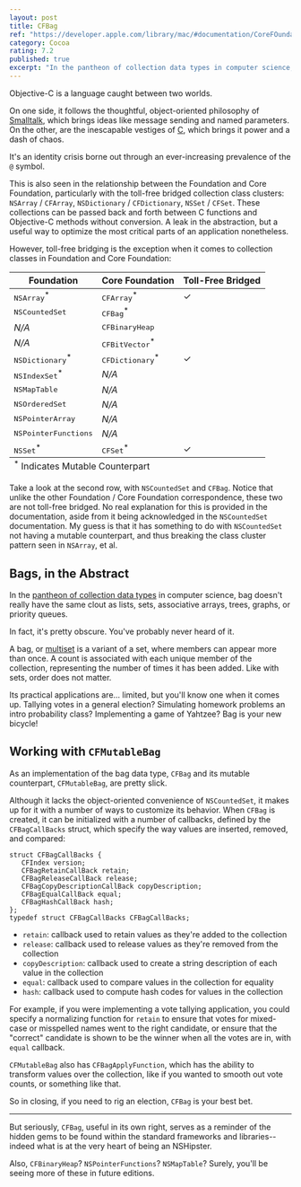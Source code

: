 ```yaml
---
layout: post
title: CFBag
ref: "https://developer.apple.com/library/mac/#documentation/CoreFOundation/Reference/CFMutableBagRef/Reference/reference.html"
category: Cocoa
rating: 7.2
published: true
excerpt: "In the pantheon of collection data types in computer science, bag doesn't really have the same clout as lists, sets, associative arrays, trees, graphs, or priority queues. In fact, it's pretty obscure. You've probably never heard of it."
---
```


Objective-C is a language caught between two worlds.

On one side, it follows the thoughtful, object-oriented philosophy of [Smalltalk](http://en.wikipedia.org/wiki/Smalltalk), which brings ideas like message sending and named parameters. On the other, are the inescapable vestiges of <a href="http://en.wikipedia.org/wiki/C_(programming_language)">C</a>, which brings it power and a dash of chaos.

It's an identity crisis borne out through an ever-increasing prevalence of the `@` symbol.

This is also seen in the relationship between the Foundation and Core Foundation, particularly with the toll-free bridged collection class clusters: `NSArray` / `CFArray`, `NSDictionary` / `CFDictionary`, `NSSet` / `CFSet`. These collections can be passed back and forth between C functions and Objective-C methods without conversion. A leak in the abstraction, but a useful way to optimize the most critical parts of an application nonetheless.

However, toll-free bridging is the exception when it comes to collection classes in Foundation and Core Foundation:

<table>
  <thead>
    <tr>
      <th>Foundation</th>
      <th>Core Foundation</th>
      <th>Toll-Free Bridged</th>
    </tr>
  </thead>
  <tbody>
    <tr>
      <td><tt>NSArray</tt><sup>*</sup></td>
      <td><tt>CFArray</tt><sup>*</sup></td>
      <td>✓</td>
    </tr>
    <tr>
      <td><tt>NSCountedSet</tt></td>
      <td><tt>CFBag</tt><sup>*</sup></td>
      <td></td>
    </tr>
    <tr>
      <td><em>N/A</em></td>
      <td><tt>CFBinaryHeap</tt></td>
      <td></td>
    </tr>
    <tr>
      <td><em>N/A</em></td>
      <td><tt>CFBitVector</tt><sup>*</sup></td>
      <td></td>
    </tr>
    <tr>
      <td><tt>NSDictionary</tt><sup>*</sup></td>
      <td><tt>CFDictionary</tt><sup>*</sup></td>
      <td>✓</td>
    </tr>
    <tr>
      <td><tt>NSIndexSet</tt><sup>*</sup></td>
      <td><em>N/A</em></td>
      <td></td>
    </tr>
    <tr>
      <td><tt>NSMapTable</tt></td>
      <td><em>N/A</em></td>
      <td></td>
    </tr>
    <tr>
      <td><tt>NSOrderedSet</tt></td>
      <td><em>N/A</em></td>
      <td></td>
    </tr>
    <tr>
      <td><tt>NSPointerArray</tt></td>
      <td><em>N/A</em></td>
      <td></td>
    </tr>
    <tr>
      <td><tt>NSPointerFunctions</tt></td>
      <td><em>N/A</em></td>
      <td></td>
    </tr>
    <tr>
      <td><tt>NSSet</tt><sup>*</sup></td>
      <td><tt>CFSet</tt><sup>*</sup></td>
      <td>✓</td>
    </tr>
  </tbody>
  <tfoot>
    <tr>
      <td colspan="3"><sup>*</sup> Indicates Mutable Counterpart</td>
    </tr>
  </tfoot>
</table>

Take a look at the second row, with `NSCountedSet` and `CFBag`. Notice that unlike the other Foundation / Core Foundation correspondence, these two are not toll-free bridged. No real explanation for this is provided in the documentation, aside from it being acknowledged in the `NSCountedSet` documentation. My guess is that it has something to do with `NSCountedSet` not having a mutable counterpart, and thus breaking the class cluster pattern seen in `NSArray`, et al.

## Bags, in the Abstract

In the <a href="http://en.wikipedia.org/wiki/Collection_(abstract_data_type)">pantheon of collection data types</a> in computer science, bag doesn't really have the same clout as lists, sets, associative arrays, trees, graphs, or priority queues.

In fact, it's pretty obscure. You've probably never heard of it.

A bag, or [multiset](http://en.wikipedia.org/wiki/Multiset) is a variant of a set, where members can appear more than once. A count is associated with each unique member of the collection, representing the number of times it has been added. Like with sets, order does not matter.

Its practical applications are... limited, but you'll know one when it comes up. Tallying votes in a general election? Simulating homework problems an intro probability class? Implementing a game of Yahtzee? Bag is your new bicycle!

## Working with `CFMutableBag`

As an implementation of the bag data type, `CFBag` and its mutable counterpart, `CFMutableBag`, are pretty slick.

Although it lacks the object-oriented convenience of `NSCountedSet`, it makes up for it with a number of ways to customize its behavior. When `CFBag` is created, it can be initialized with a number of callbacks, defined by the `CFBagCallBacks` struct, which specify the way values are inserted, removed, and compared:

~~~{objective-c}
struct CFBagCallBacks {
   CFIndex version;
   CFBagRetainCallBack retain;
   CFBagReleaseCallBack release;
   CFBagCopyDescriptionCallBack copyDescription;
   CFBagEqualCallBack equal;
   CFBagHashCallBack hash;
};
typedef struct CFBagCallBacks CFBagCallBacks;
~~~

- `retain`: callback used to retain values as they're added to the collection
- `release`: callback used to release values as they're removed from the collection
- `copyDescription`: callback used to create a string description of each value in the collection
- `equal`: callback used to compare values in the collection for equality
- `hash`: callback used to compute hash codes for values in the collection

For example, if you were implementing a vote tallying application, you could specify a normalizing function for `retain` to ensure that votes for mixed-case or misspelled names went to the right candidate, or ensure that the "correct" candidate is shown to be the winner when all the votes are in, with `equal` callback.

`CFMutableBag` also has `CFBagApplyFunction`, which has the ability to transform values over the collection, like if you wanted to smooth out vote counts, or something like that.

So in closing, if you need to rig an election, `CFBag` is your best bet.

---

But seriously, `CFBag`, useful in its own right, serves as a reminder of the hidden gems to be found within the standard frameworks and libraries--indeed what is at the very heart of being an NSHipster.

Also, `CFBinaryHeap`? `NSPointerFunctions`? `NSMapTable`? Surely, you'll be seeing more of these in future editions.
